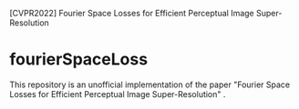 [CVPR2022] Fourier Space Losses for Efficient Perceptual Image Super-Resolution
# fourierSpaceLoss
This repository is an unofficial implementation of the paper "Fourier Space Losses for Efficient Perceptual Image Super-Resolution" .

